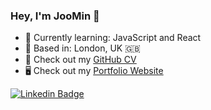 ### Hey, I'm JooMin 👋

- 🌱 Currently learning: JavaScript and React
- 📍 Based in: London, UK 🇬🇧
- 📄 Check out my [GitHub CV](https://github.com/jooomin/CV)
- 🖥 Check out my [Portfolio Website](https://portfolio-f9wyhwcfy-jooomin.vercel.app/)

[![Linkedin Badge](https://img.shields.io/badge/LinkedIn-JooMin%20Choi-blue?style=social&logo=linkedin)](https://www.linkedin.com/in/joomin-choi-b42933152/)


<!--
**jooomin/jooomin** is a ✨ _special_ ✨ repository because its `README.md` (this file) appears on your GitHub profile.

Here are some ideas to get you started:

- 🔭 I’m currently working on ...
- 🌱 I’m currently learning ...
- 👯 I’m looking to collaborate on ...
- 🤔 I’m looking for help with ...
- 💬 Ask me about ...
- 📫 How to reach me: ...
- 😄 Pronouns: ...
- ⚡ Fun fact: ...
-->
